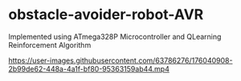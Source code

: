 # obstacle-avoider-robot-AVR
Implemented using ATmega328P Microcontroller and QLearning Reinforcement Algorithm


https://user-images.githubusercontent.com/63786276/176040908-2b99de62-448a-4a1f-bf80-95363159ab44.mp4

